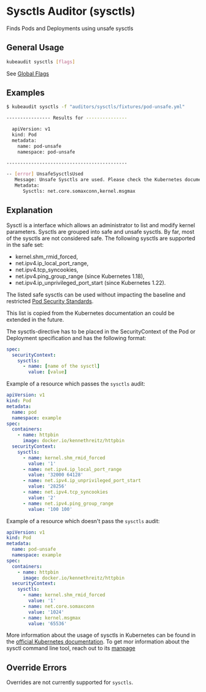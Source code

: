 # Sysctls Auditor (sysctls)

Finds Pods and Deployments using unsafe sysctls

## General Usage

```bash
kubeaudit sysctls [flags]
```

See [Global Flags](/README.md#global-flags)

## Examples

```bash
$ kubeaudit sysctls -f "auditors/sysctls/fixtures/pod-unsafe.yml"

---------------- Results for ---------------

  apiVersion: v1
  kind: Pod
  metadata:
    name: pod-unsafe
    namespace: pod-unsafe

--------------------------------------------

-- [error] UnsafeSysctlsUsed
   Message: Unsafe Sysctls are used. Please check the Kubernetes documentation (https://kubernetes.io/docs/tasks/administer-cluster/sysctl-cluster/#enabling-unsafe-sysctls) for allowed Sysctls
   Metadata:
      Sysctls: net.core.somaxconn,kernel.msgmax
```

## Explanation

Sysctl is a interface which allows an administrator to list and modify kernel parameters. Sysctls are grouped into safe and unsafe sysctls. By far, most of the sysctls are not considered safe. The following sysctls are supported in the safe set:

- kernel.shm_rmid_forced,
- net.ipv4.ip_local_port_range,
- net.ipv4.tcp_syncookies,
- net.ipv4.ping_group_range (since Kubernetes 1.18),
- net.ipv4.ip_unprivileged_port_start (since Kubernetes 1.22).

The listed safe sysctls can be used without impacting the baseline and restricted [Pod Security Standards](https://kubernetes.io/docs/concepts/security/pod-security-standards/).

This list is copied from the Kubernetes documentation an could be extended in the future.

The sysctls-directive has to be placed in the SecurityContext of the Pod or Deployment specification and has the following format:

```yaml
spec:
  securityContext:
    sysctls:
      - name: [name of the sysctl]
        value: [value]
```

Example of a resource which passes the `sysctls` audit:

```yaml
apiVersion: v1
kind: Pod
metadata:
  name: pod
  namespace: example
spec:
  containers:
    - name: httpbin
      image: docker.io/kennethreitz/httpbin
  securityContext:
    sysctls:
      - name: kernel.shm_rmid_forced
        value: '1'
      - name: net.ipv4.ip_local_port_range
        value: '32000 64128'
      - name: net.ipv4.ip_unprivileged_port_start
        value: '28256'
      - name: net.ipv4.tcp_syncookies
        value: '2'
      - name: net.ipv4.ping_group_range
        value: '100 100'
```

Example of a resource which doesn't pass the `sysctls` audit:

```yaml
apiVersion: v1
kind: Pod
metadata:
  name: pod-unsafe
  namespace: example
spec:
  containers:
    - name: httpbin
      image: docker.io/kennethreitz/httpbin
  securityContext:
    sysctls:
      - name: kernel.shm_rmid_forced
        value: '1'
      - name: net.core.somaxconn
        value: '1024'
      - name: kernel.msgmax
        value: '65536'
```

More information about the usage of sysctls in Kubernetes can be found in the [official Kubernetes documentation](https://kubernetes.io/docs/tasks/administer-cluster/sysctl-cluster/). To get mor information about the sysctl command line tool, reach out to its [manpage](https://www.man7.org/linux/man-pages/man8/sysctl.8.html)

## Override Errors

Overrides are not currently supported for `sysctls`.
